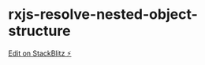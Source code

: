 # rxjs-resolve-nested-object-structure

[Edit on StackBlitz ⚡️](https://stackblitz.com/edit/rxjs-resolve-nested-object-structure)